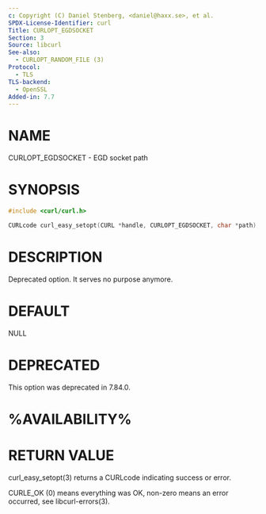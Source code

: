 ```yaml
---
c: Copyright (C) Daniel Stenberg, <daniel@haxx.se>, et al.
SPDX-License-Identifier: curl
Title: CURLOPT_EGDSOCKET
Section: 3
Source: libcurl
See-also:
  - CURLOPT_RANDOM_FILE (3)
Protocol:
  - TLS
TLS-backend:
  - OpenSSL
Added-in: 7.7
---
```


# NAME

CURLOPT_EGDSOCKET - EGD socket path

# SYNOPSIS

~~~c
#include <curl/curl.h>

CURLcode curl_easy_setopt(CURL *handle, CURLOPT_EGDSOCKET, char *path);
~~~

# DESCRIPTION

Deprecated option. It serves no purpose anymore.

# DEFAULT

NULL

# DEPRECATED

This option was deprecated in 7.84.0.

# %AVAILABILITY%

# RETURN VALUE

curl_easy_setopt(3) returns a CURLcode indicating success or error.

CURLE_OK (0) means everything was OK, non-zero means an error occurred, see
libcurl-errors(3).
